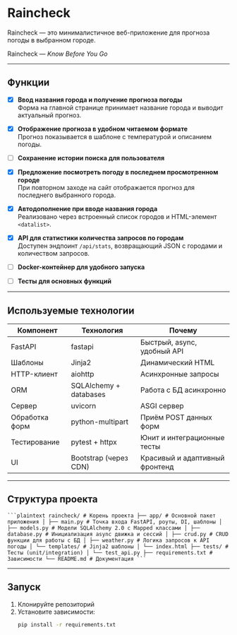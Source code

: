 # Raincheck  
Raincheck — это минималистичное веб-приложение для прогноза погоды в выбранном городе.

Raincheck — *Know Before You Go*

---

## Функции

- [x] **Ввод названия города и получение прогноза погоды**  
  Форма на главной странице принимает название города и выводит актуальный прогноз.

- [x] **Отображение прогноза в удобном читаемом формате**  
  Прогноз показывается в шаблоне с температурой и описанием погоды.

- [ ] **Сохранение истории поиска для пользователя**  

- [x] **Предложение посмотреть погоду в последнем просмотренном городе**  
  При повторном заходе на сайт отображается прогноз для последнего выбранного города.

- [x] **Автодополнение при вводе названия города**  
  Реализовано через встроенный список городов и HTML-элемент `<datalist>`. 


- [x] **API для статистики количества запросов по городам**  
  Доступен эндпоинт `/api/stats`, возвращающий JSON с городами и количеством запросов.

- [ ] **Docker-контейнер для удобного запуска**  

- [ ] **Тесты для основных функций**  

---

## Используемые технологии

| Компонент       | Технология             | Почему                          |
|-----------------|------------------------|---------------------------------|
| FastAPI         | fastapi                | Быстрый, async, удобный API     |
| Шаблоны         | Jinja2                 | Динамический HTML               |
| HTTP-клиент     | aiohttp                | Асинхронные запросы             |
| ORM             | SQLAlchemy + databases | Работа с БД асинхронно          |
| Сервер          | uvicorn                | ASGI сервер                     |
| Обработка форм  | python-multipart       | Приём POST данных форм          |
| Тестирование    | pytest + httpx         | Юнит и интеграционные тесты     |
| UI              | Bootstrap (через CDN)  | Красивый и адаптивный фронтенд  |

---

## Структура проекта

<pre lang="plaintext"><code>```plaintext raincheck/ # Корень проекта ├── app/ # Основной пакет приложения │ ├── main.py # Точка входа FastAPI, роуты, DI, шаблоны │ ├── models.py # Модели SQLAlchemy 2.0 с Mapped классами │ ├── database.py # Инициализация async движка и сессий │ ├── crud.py # CRUD функции для работы с БД │ ├── weather.py # Логика запросов к API погоды │ └── templates/ # Jinja2 шаблоны │ └── index.html ├── tests/ # Тесты (unit/integration) │ └── test_api.py ├── requirements.txt # Зависимости └── README.md # Документация ``` </code></pre>

---

## Запуск

1. Клонируйте репозиторий  
2. Установите зависимости:  
   ```bash
   pip install -r requirements.txt
